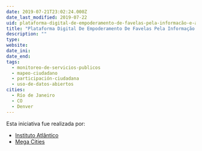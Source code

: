 ```yaml
---
date: 2019-07-21T23:02:24.000Z
date_last_modified: 2019-07-22
uid: plataforma-digital-de-empoderamento-de-favelas-pela-informacão-e-auto-organizacão
title: "Plataforma Digital De Empoderamento De Favelas Pela Informação E Auto-Organização"
description: ""
type: 
website: 
date_ini: 
date_end: 
tags:
  - monitoreo-de-servicios-publicos
  - mapeo-ciudadano
  - participación-ciudadana
  - uso-de-datos-abiertos
cities: 
  - Río de Janeiro
  - CO
  - Denver
---
```


Esta iniciativa fue realizada por:

- [Instituto Atlântico](/organizaciones/instituto-atlantico)
- [Mega Cities](/organizaciones/mega-cities)
